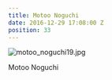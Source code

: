 ```yaml
---
title: Motoo Noguchi
date: 2016-12-29 17:08:00 Z
position: 33
---
```


![motoo_noguchi19.jpg](/uploads/motoo_noguchi19.jpg)

Motoo Noguchi